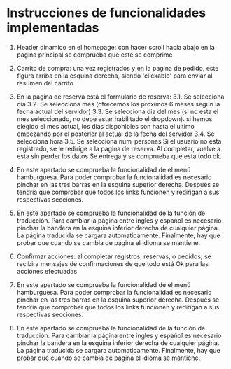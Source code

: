 # Instrucciones de funcionalidades implementadas
1. Header dinamico en el homepage: con hacer scroll hacia abajo en la pagina principal se comprueba que este se comprime
2. Carrito de compra: una vez registrados y en la pagina de pedido, este figura arriba en la esquina derecha, siendo 'clickable'
   para enviar al resumen del carrito
3. En la pagina de reserva está el formulario de reserva:
   3.1. Se selecciona dia
   3.2. Se selecciona mes (ofrecemos los proximos 6 meses segun la fecha actual del servidor)
   3.3. Se selecciona dia del mes (si no esta el mes seleccionado, no debe estar habilitado el dropdown).
   si hemos elegido el mes actual, los dias disponibles son hasta el ultimo empezando por el posterior al actual de la fecha del servidor
   3.4. Se selecciona hora
   3.5. Se selecciona num_personas
   Si el usuario no esta registrado, se le redirige a la pagina de reserva. Al completar, vuelve a esta sin perder los datos
   Se entrega y se comprueba que esta todo ok.
4. En este apartado se comprueba la funcionalidad de el menú hamburguesa. Para poder comprobar la funcionalidad es necesario pinchar
   en las tres barras en la esquina superior derecha. Después se tendría que comprobar que todos los links funcionen y redirigan a sus respectivas secciones.
5. En este apartado se comprueba la funcionalidad de la función de traducción. Para cambiar la página entre ingles y español es necesario pinchar
   la bandera en la esquina inferior derecha de cualquier página. La página traducida se cargara automaticamente. Finalmente, hay que probar que cuando se cambia de página el idioma se mantiene.
6. Confirmar acciones: al completar registros, reservas, o pedidos; se recibira mensajes de confirmaciones de que todo está Ok
   para las acciones efectuadas

























4. En este apartado se comprueba la funcionalidad de el menú hamburguesa. Para poder comprobar la funcionalidad es necesario pinchar en las tres barras en la esquina superior derecha. Después se tendría que comprobar que todos los links funcionen y redirigan a sus respectivas secciones.

5. En este apartado se comprueba la funcionalidad de la función de traducción. Para cambiar la página entre ingles y español es necesario pinchar la bandera en la esquina inferior derecha de cualquier página. La página traducida se cargara automaticamente. Finalmente, hay que probar que cuando se cambia de página el idioma se mantiene. 
